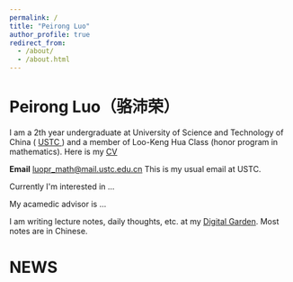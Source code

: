 ```yaml
---
permalink: /
title: "Peirong Luo"
author_profile: true
redirect_from: 
  - /about/
  - /about.html
---
```


# Peirong Luo（骆沛荣）

I am a 2th year undergraduate at University of Science and Technology of China ( [USTC ](https://en.ustc.edu.cn/)) and a member of Loo-Keng Hua Class (honor program in mathematics). Here is my [CV](luopr.frigussum.com/cv/)

**Email**  [luopr_math@mail.ustc.edu.cn](mailto://luopr_math@mail.ustc.edu.cn) This is my usual email at USTC.

Currently I'm interested in ...

My acamedic advisor is ...

I am writing lecture notes, daily thoughts, etc. at my [Digital Garden](garden.frigussum.com). Most notes are in Chinese.



# NEWS

